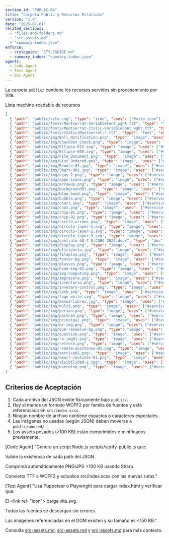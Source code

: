 ```yaml
---
section_id: "PUBLIC-04"
title: "Carpeta Public y Recursos Estáticos"
version: "1.0"
date: "2025-07-01"
related_sections:
  - "files-and-folders.md"
  - "src-assets.md"
  - "summary-index.json"
enforce:
  - styleguide: "STYLEGUIDE.md"
  - summary_index: "summary-index.json"
agents:
  - Code Agent
  - Test Agent
  - Doc Agent
---
```


La carpeta `public/` contiene los recursos servidos sin procesamiento por Vite.

Lista machine-readable de recursos

```json
[
  { "path": "public/vite.svg", "type": "icon", "uses": ["#vite-icon"] },
  { "path": "public/fonts/Montserrat-VariableFont_wght.ttf", "type": "font", "uses": ["#font-face-definitions"] },
  { "path": "public/fonts/Montserrat-Italic-VariableFont_wght.ttf", "type": "font", "uses": ["#font-face-definitions"] },
  { "path": "public/fonts/static/Montserrat-*.ttf", "type": "font", "uses": ["#font-face-definitions"] },
  { "path": "public/img/Bell_Notification.png", "type": "image", "uses": ["#service-images"] },
  { "path": "public/img/Checkbox_Check.png", "type": "image", "uses": ["#service-images"] },
  { "path": "public/img/Ellipse-615.svg", "type": "image", "uses": ["#service-images"] },
  { "path": "public/img/Ellipse-650.svg", "type": "image", "uses": ["#service-images"] },
  { "path": "public/img/File_Document.png", "type": "image", "uses": ["#service-images"] },
  { "path": "public/img/List_Ordered.png", "type": "image", "uses": ["#service-images"] },
  { "path": "public/img/Remote-01.jpg", "type": "image", "uses": ["#service-images"] },
  { "path": "public/img/Smart-001.jpg", "type": "image", "uses": ["#service-images"] },
  { "path": "public/img/agus-2.png", "type": "image", "uses": ["#service-images"] },
  { "path": "public/img/apps-icons.png", "type": "image", "uses": ["#service-images"] },
  { "path": "public/img/arrowup.png", "type": "image", "uses": ["#service-images"] },
  { "path": "public/img/background01.png", "type": "image", "uses": ["#service-images"] },
  { "path": "public/img/blue-band.png", "type": "image", "uses": ["#service-images"] },
  { "path": "public/img/bubble.png", "type": "image", "uses": ["#service-images"] },
  { "path": "public/img/chart.png", "type": "image", "uses": ["#service-images"] },
  { "path": "public/img/chat.png", "type": "image", "uses": ["#service-images"] },
  { "path": "public/img/chip-01.png", "type": "image", "uses": ["#service-images"] },
  { "path": "public/img/chip-02.png", "type": "image", "uses": ["#service-images"] },
  { "path": "public/img/circle-arrows.png", "type": "image", "uses": ["#service-images"] },
  { "path": "public/img/circulo-layer-1.svg", "type": "image", "uses": ["#service-images"] },
  { "path": "public/img/circulo-layer-2.svg", "type": "image", "uses": ["#service-images"] },
  { "path": "public/img/circulo-layer-3.svg", "type": "image", "uses": ["#service-images"] },
  { "path": "public/img/contrato 68-7 G.COBO 2022.docx", "type": "doc", "uses": ["#service-images"] },
  { "path": "public/img/display.png", "type": "image", "uses": ["#service-images"] },
  { "path": "public/img/eficiencia.jpg", "type": "image", "uses": ["#service-images"] },
  { "path": "public/img/fileplus.png", "type": "image", "uses": ["#service-images"] },
  { "path": "public/img/footer-bg.png", "type": "image", "uses": ["#service-images"] },
  { "path": "public/img/glasses.png", "type": "image", "uses": ["#service-images"] },
  { "path": "public/img/home-img-01.png", "type": "image", "uses": ["#service-images"] },
  { "path": "public/img/img-computing.png", "type": "image", "uses": ["#service-images"] },
  { "path": "public/img/impresora.png", "type": "image", "uses": ["#service-images"] },
  { "path": "public/img/inventario.png", "type": "image", "uses": ["#service-images"] },
  { "path": "public/img/invetary-control.png", "type": "image", "uses": ["#service-images"] },
  { "path": "public/img/lock.png", "type": "image", "uses": ["#service-images"] },
  { "path": "public/img/logo-white.svg", "type": "image", "uses": ["#service-images"] },
  { "path": "public/img/manos-libres.jpg", "type": "image", "uses": ["#service-images"] },
  { "path": "public/img/multi.png", "type": "image", "uses": ["#service-images"] },
  { "path": "public/img/person.png", "type": "image", "uses": ["#service-images"] },
  { "path": "public/img/postnet.png", "type": "image", "uses": ["#service-images"] },
  { "path": "public/img/principal.png", "type": "image", "uses": ["#service-images"] },
  { "path": "public/img/qr-img.png", "type": "image", "uses": ["#service-images"] },
  { "path": "public/img/que-resuelve-bg.png", "type": "image", "uses": ["#service-images"] },
  { "path": "public/img/question.png", "type": "image", "uses": ["#service-images"] },
  { "path": "public/img/ra-img01.png", "type": "image", "uses": ["#service-images"] },
  { "path": "public/img/refresh.png", "type": "image", "uses": ["#service-images"] },
  { "path": "public/img/remote-asistense-01.png", "type": "image", "uses": ["#service-images"] },
  { "path": "public/img/service01.png", "type": "image", "uses": ["#service-images"] },
  { "path": "public/img/smart-routines-01.png", "type": "image", "uses": ["#service-images"] },
  { "path": "public/img/visibilidad-2.jpg", "type": "image", "uses": ["#service-images"] },
  { "path": "public/img/warrning.png", "type": "image", "uses": ["#service-images"] }
]
```

## Criterios de Aceptación
1. Cada archivo del JSON existe físicamente bajo `public/`.
2. Hay al menos un formato WOFF2 por familia de fuentes y está referenciado en `src/index.scss`.
3. Ningún nombre de archivo contiene espacios o caracteres especiales.
4. Las imágenes no usadas (según JSON) deben moverse a `public/unused/`.
5. Los assets pesados (>100 KB) están comprimidos o minificados previamente.

[Code Agent]
"Genera un script Node.js scripts/verify-public.js que:

Valide la existencia de cada path del JSON.

Comprima automáticamente PNG/JPG >100 KB usando Sharp.

Convierta TTF a WOFF2 y actualice src/index.scss con las nuevas rutas."

[Test Agent]
"Usa Puppeteer o Playwright para cargar index.html y verificar que:

El <link rel=\"icon\"> carga vite.svg.

Todas las fuentes se descargan sin errores.

Las imágenes referenciadas en el DOM existen y su tamaño es <150 KB."

Consulta [src-assets.md](src-assets.md#vite-icon), [src-assets.md](src-assets.md#font-face-definitions) y [src-assets.md](src-assets.md#service-images) para más contexto.
